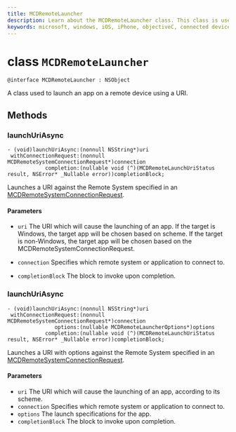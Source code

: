 ```yaml
---
title: MCDRemoteLauncher
description: Learn about the MCDRemoteLauncher class. This class is used to launch an app on a remote device using a URI.
keywords: microsoft, windows, iOS, iPhone, objectiveC, connected devices, Project Rome
---
```


# class `MCDRemoteLauncher` 

```
@interface MCDRemoteLauncher : NSObject
```  

A class used to launch an app on a remote device using a URI.


## Methods

### launchUriAsync
```
- (void)launchUriAsync:(nonnull NSString*)uri
 withConnectionRequest:(nonnull MCDRemoteSystemConnectionRequest*)connection
            completion:(nullable void (^)(MCDRemoteLaunchUriStatus result, NSError* _Nullable error))completionBlock;
```

Launches a URI against the Remote System specified in an [MCDRemoteSystemConnectionRequest](MCDRemoteSystemConnectionRequest.md).

#### Parameters
* `uri` The URI which will cause the launching of an app.  If the target is Windows, the target app will be chosen based on scheme. If the target is non-Windows, the target app will be chosen based on the MCDRemoteSystemConnectionRequest.

* `connection` Specifies which remote system or application to connect to.
* `completionBlock` The block to invoke upon completion.

### launchUriAsync
```
- (void)launchUriAsync:(nonnull NSString*)uri
 withConnectionRequest:(nonnull MCDRemoteSystemConnectionRequest*)connection
               options:(nullable MCDRemoteLauncherOptions*)options
            completion:(nullable void (^)(MCDRemoteLaunchUriStatus result, NSError* _Nullable error))completionBlock;
```

Launches a URI with options against the Remote System specified in an [MCDRemoteSystemConnectionRequest](MCDRemoteSystemConnectionRequest.md).

#### Parameters
* `uri` The URI which will cause the launching of an app, according to its scheme.
* `connection` Specifies which remote system or application to connect to.
* `options` The launch specifications for the app.
* `completionBlock` The block to invoke upon completion.
